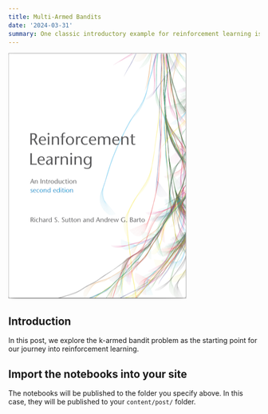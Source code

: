 ```yaml
---
title: Multi-Armed Bandits
date: '2024-03-31'
summary: One classic introductory example for reinforcement learning is the "k-armed bandit problem." In this scenario, you are faced with k different slot machines (bandits), each with an unknown probability distribution of payouts. Your objective is to maximize your cumulative reward by choosing which bandit to pull at each time step. The k-armed bandit problem is an ideal starting point for understanding reinforcement learning due to its simplicity and ability to illustrate fundamental concepts like action-value estimation, exploration-exploitation trade-off, and the role of feedback in learning optimal behaviors. Mastering this problem lays a solid foundation for tackling more complex reinforcement learning challenges such as Markov Decision Processes (MDPs) and partially observable environments.
---
```


![png](bookRL.png)

## Introduction

In this post, we explore the k-armed bandit problem as the starting point for our journey into reinforcement learning.

## Import the notebooks into your site

The notebooks will be published to the folder you specify above. In this case, they will be published to your `content/post/` folder.
